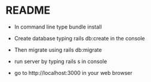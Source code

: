 # README

* In command line type bundle install
* Create database typing rails db:create in the console
* Then migrate using rails db:migrate

* run server by typing rails s in console
* go to http://localhost:3000 in your web browser